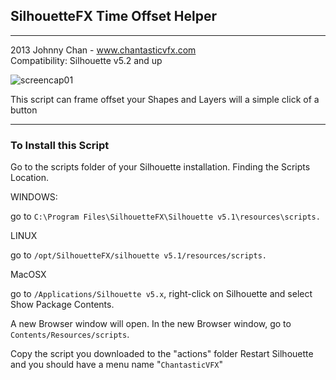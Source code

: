 
## SilhouetteFX Time Offset Helper

---

2013 Johnny Chan - www.chantasticvfx.com  <br />
Compatibility: Silhouette v5.2 and up

![screencap01](https://raw.githubusercontent.com/jchanvfx/TimeOffsetHelper/master/timeOffset_thumb01.png)

This script can frame offset your Shapes and Layers will a simple click of a button

---

### To Install this Script

Go to the scripts folder of your Silhouette installation.
Finding the Scripts Location.

WINDOWS:

go to `C:\Program Files\SilhouetteFX\Silhouette v5.1\resources\scripts.`

LINUX

go to `/opt/SilhouetteFX/silhouette v5.1/resources/scripts.`

MacOSX

go to `/Applications/Silhouette v5.x`, right-click on Silhouette and select Show Package Contents.

A new Browser window will open.
In the new Browser window, go to `Contents/Resources/scripts`.

Copy the script you downloaded to the "actions" folder
Restart Silhouette and you should have a menu name "`ChantasticVFX`"
